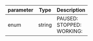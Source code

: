 | parameter | Type | Description |
| ----------- | ----------- |----------- |
| enum  |  string  | PAUSED: <br/>STOPPED: <br/>WORKING:   |